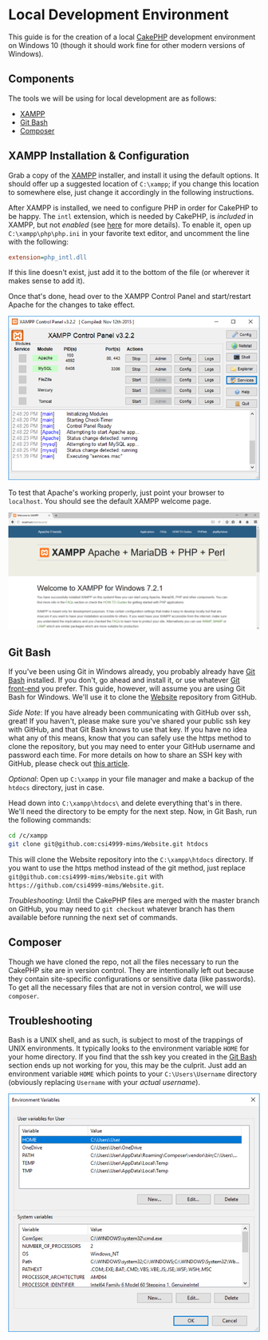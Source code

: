 # Local Development Environment #

This guide is for the creation of a local
[CakePHP](https://cakephp.org/) development environment on Windows 10
(though it should work fine for other modern versions of Windows).

## Components ##

The tools we will be using for local development are as follows:

- [XAMPP](https://www.apachefriends.org)
- [Git Bash](https://git-scm.com/download/win)
- [Composer](https://getcomposer.org/)

## XAMPP Installation & Configuration ##

Grab a copy of the [XAMPP](https://www.apachefriends.org) installer,
and install it using the default options.  It should offer up a
suggested location of `C:\xampp`; if you change this location to
somewhere else, just change it accordingly in the following
instructions.

After XAMPP is installed, we need to configure PHP in order for
CakePHP to be happy.  The `intl` extension, which is needed by
CakePHP, is _included_ in XAMPP, but not _enabled_ (see
[here](https://book.cakephp.org/3.0/en/installation.html) for more
details).  To enable it, open up `C:\xampp\php\php.ini` in your
favorite text editor, and uncomment the line with the following:

```ini
extension=php_intl.dll
```

If this line doesn't exist, just add it to the bottom of the file (or
wherever it makes sense to add it).

Once that's done, head over to the XAMPP Control Panel and
start/restart Apache for the changes to take effect.

![Screenshot of the XAMPP Control Panel](media/xampp-control-panel.png)

To test that Apache's working properly, just point your browser to
`localhost`.  You should see the default XAMPP welcome page.

![Screenshot of XAMPP's welcome page](media/xampp-welcome-page.png)

## Git Bash ##

If you've been using Git in Windows already, you probably already have
[Git Bash](https://git-scm.com/download/win) installed.  If you don't,
go ahead and install it, or use whatever [Git
front-end](https://git-scm.com/download/gui/windows) you prefer.  This
guide, however, will assume you are using Git Bash for Windows.  We'll
use it to clone the [Website](https://github.com/csi4999-mims/Website)
repository from GitHub.

_Side Note_: If you have already been communicating with GitHub over
ssh, great!  If you haven't, please make sure you've shared your
public ssh key with GitHub, and that Git Bash knows to use that key.
If you have no idea what any of this means, know that you can safely
use the https method to clone the repository, but you may need to
enter your GitHub username and password each time.  For more details
on how to share an SSH key with GitHub, please check out [this
article](https://help.github.com/articles/connecting-to-github-with-ssh/).

<!-- How to set up your SSH key with GitHub and Git Bash may be part
of a future article. For the time being, though, we'll just move
on. -->

_Optional_: Open up `C:\xampp` in your file manager and make a backup
of the `htdocs` directory, just in case.

Head down into `C:\xampp\htdocs\` and delete everything that's in
there.  We'll need the directory to be empty for the next step.  Now,
in Git Bash, run the following commands:

```bash
cd /c/xampp
git clone git@github.com:csi4999-mims/Website.git htdocs
```

This will clone the Website repository into the `C:\xampp\htdocs`
directory.  If you want to use the https method instead of the git
method, just replace `git@github.com:csi4999-mims/Website.git` with
`https://github.com/csi4999-mims/Website.git`.

_Troubleshooting_: Until the CakePHP files are merged with the master
branch on GitHub, you may need to `git checkout` whatever branch has
them available before running the next set of commands.

## Composer ##

Though we have cloned the repo, not all the files necessary to run the
CakePHP site are in version control.  They are intentionally left out
because they contain site-specific configurations or sensitive data
(like passwords).  To get all the necessary files that are not in
version control, we will use `composer`.

## Troubleshooting ##

Bash is a UNIX shell, and as such, is subject to most of the trappings
of UNIX environments.  It typically looks to the environment variable
`HOME` for your home directory.  If you find that the ssh key you
created in the [Git Bash](#git-bash) section ends up not working for
you, this may be the culprit.  Just add an environment variable `HOME`
which points to your `C:\Users\Username` directory (obviously
replacing `Username` with your _actual username_).

![Windows' environment variables dialog with HOME set to C:\Users\User](media/home-environment-variable.png)

